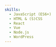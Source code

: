 ```yaml
---
skills:
  - JavaScript (ES6+)
  - HTML & (S)CSS
  - React
  - Vue
  - Node.js
  - WordPress
---
```

